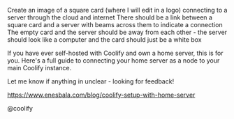 Create an image of a square card (where I will edit in a logo) connecting to a server through the cloud and internet
There should be a link between a square card and a server with beams across them to indicate a connection
The empty card and the server should be away from each other - the server should look like a computer and the card should just be a white box

If you have ever self-hosted with Coolify and own a home server, this is for you. Here's a full guide to connecting your home server as a node to your main Coolify instance.

Let me know if anything in unclear - looking for feedback! 

https://www.enesbala.com/blog/coolify-setup-with-home-server

@coolify